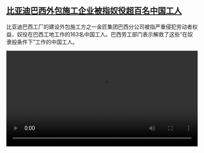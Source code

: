 <!--1735460224000-->
[比亚迪巴西外包施工企业被指奴役超百名中国工人](https://www.dw.com/zh/%E6%AF%94%E4%BA%9A%E8%BF%AA%E5%B7%B4%E8%A5%BF%E5%A4%96%E5%8C%85%E6%96%BD%E5%B7%A5%E4%BC%81%E4%B8%9A%E8%A2%AB%E6%8C%87%E5%A5%B4%E5%BD%B9%E8%B6%85%E7%99%BE%E5%90%8D%E4%B8%AD%E5%9B%BD%E5%B7%A5%E4%BA%BA/a-71161915)
------

<p>比亚迪巴西工厂的建设外包施工方之一金匠集团巴西分公司被指严重侵犯劳动者权益，奴役在巴西工地工作的163名中国工人。巴西劳工部门表示解救了这些“在奴隶般条件下”工作的中国工人。</small></p><video src="https://tvdownloaddw-a.akamaihd.net/Events/mp4/vdt_zh/2024/dwvgchi241226_byd-wide_01icw_AVC_1280x720.mp4" controls style="width:100%"></video>
